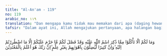 ```yaml
---
title: "Al-An'am - 119"
no: 119
arabic_no: ١١٩
translation: "Dan mengapa kamu tidak mau memakan dari apa (daging hewan) yang (ketika disembelih) disebut nama Allah, padahal Allah telah menjelaskan kepadamu apa yang diharamkan-Nya kepadamu, kecuali jika kamu dalam keadaan terpaksa. Dan sungguh, banyak yang menyesatkan orang dengan keinginannya tanpa dasar pengetahuan. Tuhanmu lebih mengetahui orang-orang yang melampaui batas."
tafsir: "Dalam ayat ini, Allah mengajukan pertanyaan, apa halangan bagi kaum Muslimin untuk tidak makan hewan yang halal yang disebutkan nama Allah ketika menyembelihnya? Padahal Allah telah menjelaskan kepada mereka apa yang sesungguhnya diharamkan bagi mereka, sebagaimana firman-Nya: \n\nKatakanlah, \"Tidak kudapati di dalam apa yang diwahyukan kepadaku, sesuatu yang diharamkan makannya bagi yang ingin memakannya, kecuali daging hewan yang mati (bangkai), darah yang mengalir, daging babi “ karena semua itu kotor “ atau hewan yang disembelih bukan atas (nama) Allah. Tetapi barang siapa terpaksa bukan karena menginginkan dan tidak melebihi batas (darurat) maka sungguh, Tuhanmu Maha Pengampun, Maha Penyayang (al-An'am/6: 145)\n\nTetapi Allah memberikan keringanan kepada kaum Muslimin untuk makan makanan yang diharamkan jika dalam keadaan terpaksa. Di dalam Ushul Fiqh ada sebuah kaidah yang berbunyi: \n\n\"Keadaan darurat (memaksa) membolehkan makan apa yang diharamkan\"\n\nTindakan sebagian besar manusia memang salah dan menyesatkan dengan cara penyembelihan yang mereka lakukan, sehingga mereka terperosok ke dalam tindakan syirik, dan jauh dari akidah yang benar, yaitu kepercayaan tauhid yang dibawa para nabi dan rasul yang diutus Allah untuk umat manusia seluruhnya.\n\nDi antara umat Nabi Nuh terdapat beberapa pemimpin yang saleh. Setelah mereka wafat, pengikut-pengikutnya mendirikan beberapa patung untuk mengenang jasa-jasa mereka dan untuk mereka jadikan teladan yang baik. Lama kelamaan para pengikutnya melampaui batas, sehingga mereka memberikan penghormatan kepada patung-patung itu dengan cara menyembelih hewan untuk dipersembahkan kepada patung-patung itu, bahkan mereka memohon berkah dari patung-patung itu. Keadaan ini berlangsung terus, generasi demi generasi, dan akhirnya menyebar kepada umat yang lainnya, sehingga penghormatan yang dimaksud berubah menjadi keyakinan bahwa patung-patung itu pantas dihormati dan disembah."
---
```


وَمَا لَكُمْ اَلَّا تَأْكُلُوْا مِمَّا ذُكِرَ اسْمُ اللّٰهِ عَلَيْهِ وَقَدْ فَصَّلَ لَكُمْ مَّا حَرَّمَ عَلَيْكُمْ اِلَّا مَا اضْطُرِرْتُمْ اِلَيْهِ ۗوَاِنَّ كَثِيرًا لَّيُضِلُّوْنَ بِاَهْوَاۤىِٕهِمْ بِغَيْرِ عِلْمٍ ۗاِنَّ رَبَّكَ هُوَ اَعْلَمُ بِالْمُعْتَدِيْنَ 

